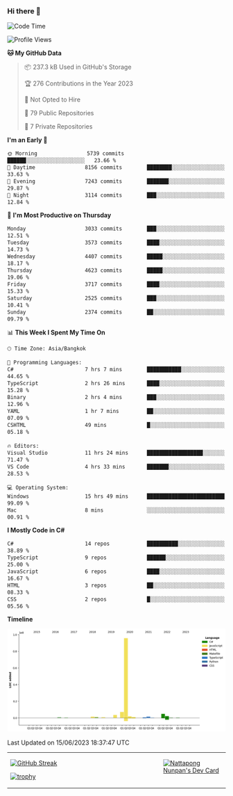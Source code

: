 ### Hi there 👋

<!--START_SECTION:waka-->
![Code Time](http://img.shields.io/badge/Code%20Time-632%20hrs%2030%20mins-blue)

![Profile Views](http://img.shields.io/badge/Profile%20Views-0-blue)

**🐱 My GitHub Data** 

> 📦 237.3 kB Used in GitHub's Storage 
 > 
> 🏆 276 Contributions in the Year 2023
 > 
> 🚫 Not Opted to Hire
 > 
> 📜 79 Public Repositories 
 > 
> 🔑 7 Private Repositories 
 > 
**I'm an Early 🐤** 

```text
🌞 Morning                5739 commits        ██████░░░░░░░░░░░░░░░░░░░   23.66 % 
🌆 Daytime                8156 commits        ████████░░░░░░░░░░░░░░░░░   33.63 % 
🌃 Evening                7243 commits        ███████░░░░░░░░░░░░░░░░░░   29.87 % 
🌙 Night                  3114 commits        ███░░░░░░░░░░░░░░░░░░░░░░   12.84 % 
```
📅 **I'm Most Productive on Thursday** 

```text
Monday                   3033 commits        ███░░░░░░░░░░░░░░░░░░░░░░   12.51 % 
Tuesday                  3573 commits        ████░░░░░░░░░░░░░░░░░░░░░   14.73 % 
Wednesday                4407 commits        █████░░░░░░░░░░░░░░░░░░░░   18.17 % 
Thursday                 4623 commits        █████░░░░░░░░░░░░░░░░░░░░   19.06 % 
Friday                   3717 commits        ████░░░░░░░░░░░░░░░░░░░░░   15.33 % 
Saturday                 2525 commits        ███░░░░░░░░░░░░░░░░░░░░░░   10.41 % 
Sunday                   2374 commits        ██░░░░░░░░░░░░░░░░░░░░░░░   09.79 % 
```


📊 **This Week I Spent My Time On** 

```text
🕑︎ Time Zone: Asia/Bangkok

💬 Programming Languages: 
C#                       7 hrs 7 mins        ███████████░░░░░░░░░░░░░░   44.65 % 
TypeScript               2 hrs 26 mins       ████░░░░░░░░░░░░░░░░░░░░░   15.28 % 
Binary                   2 hrs 4 mins        ███░░░░░░░░░░░░░░░░░░░░░░   12.96 % 
YAML                     1 hr 7 mins         ██░░░░░░░░░░░░░░░░░░░░░░░   07.09 % 
CSHTML                   49 mins             █░░░░░░░░░░░░░░░░░░░░░░░░   05.18 % 

🔥 Editors: 
Visual Studio            11 hrs 24 mins      ██████████████████░░░░░░░   71.47 % 
VS Code                  4 hrs 33 mins       ███████░░░░░░░░░░░░░░░░░░   28.53 % 

💻 Operating System: 
Windows                  15 hrs 49 mins      █████████████████████████   99.09 % 
Mac                      8 mins              ░░░░░░░░░░░░░░░░░░░░░░░░░   00.91 % 
```

**I Mostly Code in C#** 

```text
C#                       14 repos            ██████████░░░░░░░░░░░░░░░   38.89 % 
TypeScript               9 repos             ██████░░░░░░░░░░░░░░░░░░░   25.00 % 
JavaScript               6 repos             ████░░░░░░░░░░░░░░░░░░░░░   16.67 % 
HTML                     3 repos             ██░░░░░░░░░░░░░░░░░░░░░░░   08.33 % 
CSS                      2 repos             █░░░░░░░░░░░░░░░░░░░░░░░░   05.56 % 
```



**Timeline**

![Lines of Code chart](https://raw.githubusercontent.com/aixasz/aixasz/main/assets/bar_graph.png)


 Last Updated on 15/06/2023 18:37:47 UTC
<!--END_SECTION:waka-->

<table>
<tr>
<td width="70%" valign="top">
 
 [![GitHub Streak](http://github-readme-streak-stats.herokuapp.com?user=aixasz&theme=github-dark&hide_border=true&date_format=%5BY%20%5DM%20j)](https://git.io/streak-stats)

 [![trophy](https://github-profile-trophy.vercel.app/?username=aixasz&theme=onedark)](https://github.com/ryo-ma/github-profile-trophy)
 </td>
<td width="30%" valign="top">
 
<a href="https://app.daily.dev/aixasz"><img src="https://api.daily.dev/devcards/403207936e6547c9a85ea449e9f3abe8.png?r=re8" alt="Nattapong Nunpan's Dev Card"/></a>

 </td>
</tr>
</table>
 
